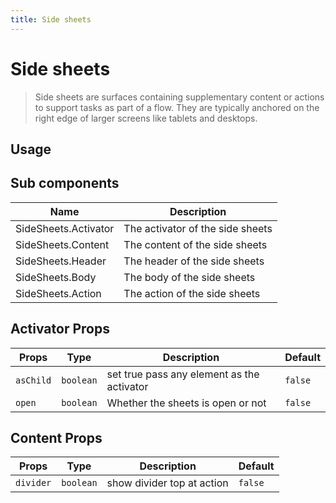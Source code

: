 ```yaml
---
title: Side sheets
---
```


# Side sheets

> Side sheets are surfaces containing supplementary content or actions to support tasks as part of a flow. They are typically anchored on the right edge of larger screens like tablets and desktops.

## Usage

<usage name="side-sheets"></usage>

## Sub components

| Name                 | Description                      |
| -------------------- | -------------------------------- |
| SideSheets.Activator | The activator of the side sheets |
| SideSheets.Content   | The content of the side sheets   |
| SideSheets.Header    | The header of the side sheets    |
| SideSheets.Body      | The body of the side sheets      |
| SideSheets.Action    | The action of the side sheets    |

## Activator Props

| Props     | Type      | Description                                | Default |
| --------- | --------- | ------------------------------------------ | ------- |
| `asChild` | `boolean` | set true pass any element as the activator | `false` |
| `open`    | `boolean` | Whether the sheets is open or not          | `false` |

## Content Props

| Props     | Type      | Description                | Default |
| --------- | --------- | -------------------------- | ------- |
| `divider` | `boolean` | show divider top at action | `false` |

